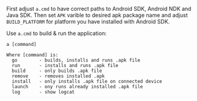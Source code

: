 First adjust `a.cmd` to have correct paths to Android SDK, Android NDK and Java SDK.
Then set `APK` varible to desired apk package name and adjust `BUILD_PLATFORM` for platform you have installed with Android SDK.

Use `a.cmd` to build & run the application:

    a [command]

    Where [command] is:
      go        - builds, installs and runs .apk file
      run       - installs and runs .apk file
      build     - only builds .apk file
      remove    - removes installed .apk
      install   - only installs .apk file on connected device
      launch    - ony runs already installed .apk file
      log       - show logcat

